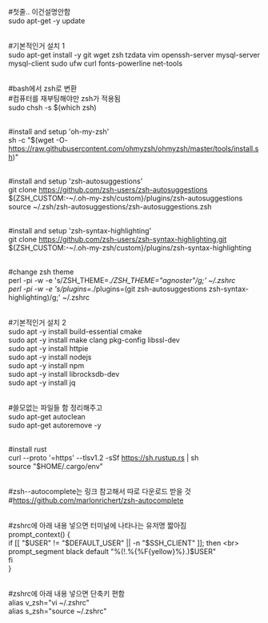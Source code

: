 #첫줄.. 이건설명안함
<br> sudo apt-get -y update

<br> #기본적인거 설치 1
<br> sudo apt-get install -y git wget zsh tzdata vim openssh-server mysql-server mysql-client sudo ufw curl fonts-powerline net-tools

<br> #bash에서 zsh로 변환
<br> #컴퓨터를 재부팅해야만 zsh가 적용됨
<br> sudo chsh -s $(which zsh)

<br> #install and setup 'oh-my-zsh'
<br> sh -c "$(wget -O- https://raw.githubusercontent.com/ohmyzsh/ohmyzsh/master/tools/install.sh)"

<br> #install and setup 'zsh-autosuggestions'
<br> git clone https://github.com/zsh-users/zsh-autosuggestions ${ZSH_CUSTOM:-~/.oh-my-zsh/custom}/plugins/zsh-autosuggestions
<br> source ~/.zsh/zsh-autosuggestions/zsh-autosuggestions.zsh

<br> #install and setup 'zsh-syntax-highlighting'
<br> git clone https://github.com/zsh-users/zsh-syntax-highlighting.git ${ZSH_CUSTOM:-~/.oh-my-zsh/custom}/plugins/zsh-syntax-highlighting

<br> #change zsh theme 
<br> perl -pi -w -e 's/ZSH_THEME=.*/ZSH_THEME="agnoster"/g;' ~/.zshrc 
<br> perl -pi -w -e 's/plugins=.*/plugins=(git zsh-autosuggestions zsh-syntax-highlighting)/g;' ~/.zshrc

<br> #기본적인거 설치 2
<br> sudo apt -y install build-essential cmake
<br> sudo apt -y install make clang pkg-config libssl-dev
<br> sudo apt -y install httpie
<br> sudo apt -y install nodejs
<br> sudo apt -y install npm
<br> sudo apt -y install librocksdb-dev
<br> sudo apt -y install jq

<br> #쓸모없는 파일들 함 정리해주고
<br> sudo apt-get autoclean 
<br> sudo apt-get autoremove -y 



<br> #install rust
<br> curl --proto '=https' --tlsv1.2 -sSf https://sh.rustup.rs | sh
<br> source "$HOME/.cargo/env"


<br> #zsh--autocomplete는 링크 참고해서 따로 다운로드 받을 것
<br> #https://github.com/marlonrichert/zsh-autocomplete


<br> #zshrc에 아래 내용 넣으면 터미널에 나타나는 유저명 짧아짐
<br> prompt_context() {
<br>   if [[ "$USER" != "$DEFAULT_USER" || -n "$SSH_CLIENT" ]]; then
<br>     prompt_segment black default "%(!.%{%F{yellow}%}.)$USER"
<br>   fi
<br> }


<br> #zshrc에 아래 내용 넣으면 단축키 편함
<br> alias v_zsh="vi ~/.zshrc"
<br> alias s_zsh="source ~/.zshrc"
<br> 
